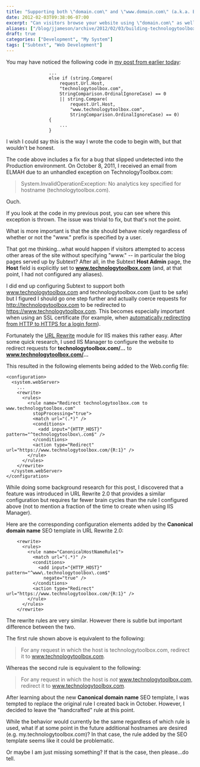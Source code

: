 ```yaml
---
title: "Supporting both \"domain.com\" and \"www.domain.com\" (a.k.a. Building TechnologyToolbox.com, part 23)"
date: 2012-02-03T09:38:06-07:00
excerpt: "Can visitors browse your website using \"domain.com\" as well as \"www.domain.com\"? Is this documented in your test spec? It should be -- as I found out...the hard way."
aliases: ["/blog/jjameson/archive/2012/02/03/building-technologytoolbox-com-part-23.aspx"]
draft: true
categories: ["Development", "My System"]
tags: ["Subtext", "Web Development"]
---
```


You may have noticed the following code in
[my post from earlier today](building-technologytoolbox-com-part-22.aspx):

```
                ...
                else if (string.Compare(
                    request.Url.Host,
                    "technologytoolbox.com",
                    StringComparison.OrdinalIgnoreCase) == 0
                    || string.Compare(
                        request.Url.Host,
                        "www.technologytoolbox.com",
                        StringComparison.OrdinalIgnoreCase) == 0)
                {
                    ...
                }
```

I wish I could say this is the way I wrote the code to begin with, but
that wouldn't be honest.

The code above includes a fix for a bug that slipped undetected into
the Production environment. On October 8, 2011, I received an email from
ELMAH due to an unhandled exception on TechnologyToolbox.com:

> System.InvalidOperationException: No analytics key specified for hostname
> (technologytoolbox.com).

Ouch.

If you look at the code in my previous post, you can see where this exception
is thrown. The issue was trivial to fix, but that's not the point.

What is more important is that the site should behave nicely regardless
of whether or not the "www." prefix is specified by a user.

That got me thinking...what would happen if visitors attempted to access
other areas of the site without specifying "www." -- in particular the blog
pages served up by Subtext? After all, in the Subtext **Host Admin**
page, the **Host** field is explicitly set to **www.technologytoolbox.com**
(and, at that point, I had not configured any aliases).

I did end up configuring Subtext to support both www.technologytoolbox.com
and technologytoolbox.com (just to be safe) but I figured I should go one
step further and actually coerce requests for http://technologytoolbox.com
to be redirected to https://www.technologytoolbox.com. This becomes especially
important when using an SSL certificate (for example, when
[automatically redirecting from HTTP to HTTPS for a login form](/blog/jjameson/2009/11/10/sharepoint-web-part-to-redirect-from-http-to-https)).

Fortunately the [URL
Rewrite](http://www.iis.net/download/URLRewrite) module for IIS makes this rather easy. After some quick research,
I used IIS Manager to configure the website to redirect requests for
**technologytoolbox.com/...** to **www.technologytoolbox.com/...**

This resulted in the following elements being added to the Web.config
file:

```
<configuration>
  <system.webServer>
    ...
    <rewrite>
      <rules>
        <rule name="Redirect technologytoolbox.com to www.technologytoolbox.com"
          stopProcessing="true">
          <match url="(.*)" />
          <conditions>
            <add input="{HTTP_HOST}" pattern="^technologytoolbox\.com$" />
          </conditions>
          <action type="Redirect" url="https://www.technologytoolbox.com/{R:1}" />
        </rule>
      </rules>
    </rewrite>
  </system.webServer>
</configuration>
```

While doing some background research for this post, I discovered that
a feature was introduced in URL Rewrite 2.0 that provides a similar configuration
but requires far fewer brain cycles than the rule I configured above (not
to mention a fraction of the time to create when using IIS Manager).

Here are the corresponding configuration elements added by the
**Canonical domain name** SEO template in URL Rewrite 2.0:

```
    <rewrite>
      <rules>
        <rule name="CanonicalHostNameRule1">
          <match url="(.*)" />
          <conditions>
            <add input="{HTTP_HOST}" pattern="^www\.technologytoolbox\.com$"
              negate="true" />
          </conditions>
          <action type="Redirect" url="https://www.technologytoolbox.com/{R:1}" />
        </rule>
      </rules>
    </rewrite>
```

The rewrite rules are very similar. However there is subtle but important
difference between the two.

The first rule shown above is equivalent to the following:

> For any request in which the host is technologytoolbox.com, redirect
> it to www.technologytoolbox.com.

Whereas the second rule is equivalent to the following:

> For any request in which the host is *not* www.technologytoolbox.com,
> redirect it to www.technologytoolbox.com.

After learning about the new **Canonical domain name** SEO
template, I was tempted to replace the original rule I created back in October.
However, I decided to leave the "handcrafted" rule at this point.

While the behavior would currently be the same regardless of which rule
is used, what if at some point in the future additional hostnames are desired
(e.g. my.technologytoolbox.com)? In that case, the rule added by the SEO
template seems like it could be problematic.

Or maybe I am just missing something? If that is the case, then please...do
tell.

